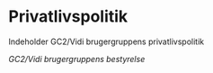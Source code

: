 # Privatlivspolitik
Indeholder GC2/Vidi brugergruppens privatlivspolitik

_GC2/Vidi brugergruppens bestyrelse_
